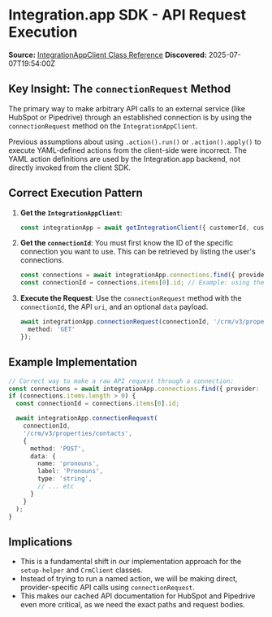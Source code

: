 # Integration.app SDK - API Request Execution

**Source:** [IntegrationAppClient Class Reference](https://console.integration.app/ref/sdk/classes/IntegrationAppClient.html)
**Discovered:** 2025-07-07T19:54:00Z

## Key Insight: The `connectionRequest` Method

The primary way to make arbitrary API calls to an external service (like HubSpot or Pipedrive) through an established connection is by using the `connectionRequest` method on the `IntegrationAppClient`.

Previous assumptions about using `.action().run()` or `.action().apply()` to execute YAML-defined actions from the client-side were incorrect. The YAML action definitions are used by the Integration.app backend, not directly invoked from the client SDK.

## Correct Execution Pattern

1.  **Get the `IntegrationAppClient`**:
    ```typescript
    const integrationApp = await getIntegrationClient({ customerId, customerName: null });
    ```

2.  **Get the `connectionId`**: You must first know the ID of the specific connection you want to use. This can be retrieved by listing the user's connections.
    ```typescript
    const connections = await integrationApp.connections.find({ provider: 'hubspot' });
    const connectionId = connections.items[0].id; // Example: using the first one
    ```

3.  **Execute the Request**: Use the `connectionRequest` method with the `connectionId`, the API `uri`, and an optional `data` payload.
    ```typescript
    await integrationApp.connectionRequest(connectionId, '/crm/v3/properties/contacts/pronouns', {
      method: 'GET' 
    });
    ```

## Example Implementation

```typescript
// Correct way to make a raw API request through a connection:
const connections = await integrationApp.connections.find({ provider: 'hubspot' });
if (connections.items.length > 0) {
  const connectionId = connections.items[0].id;

  await integrationApp.connectionRequest(
    connectionId, 
    '/crm/v3/properties/contacts', 
    {
      method: 'POST',
      data: {
        name: 'pronouns',
        label: 'Pronouns',
        type: 'string',
        // ... etc
      }
    }
  );
}
```

## Implications

-   This is a fundamental shift in our implementation approach for the `setup-helper` and `CrmClient` classes.
-   Instead of trying to run a named action, we will be making direct, provider-specific API calls using `connectionRequest`.
-   This makes our cached API documentation for HubSpot and Pipedrive even more critical, as we need the exact paths and request bodies.
